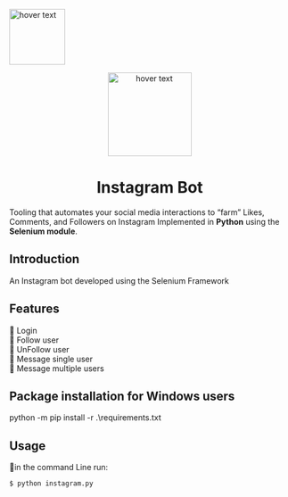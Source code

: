 

<p>
  <p align="left">
  <img src="https://camo.githubusercontent.com/e92213aaadf9a09a1de59645bdf98d401f51b0f7f86304fc2c9d801d1ff206d5/68747470733a2f2f696d672e736869656c64732e696f2f62616467652f6c616e67756167652d507974686f6e2d3031423046302e737667" width="100" title="hover text">
</p>


<p>
  <p align="center">
  <img src="https://camo.githubusercontent.com/48b5c67f0baa5b41fc98c96dad8de4771b0fc583d6b3dda417c7f8e01e801028/68747470733a2f2f692e696d6775722e636f6d2f734a7a665a734c2e6a7067" width="150" title="hover text">
</p>

<h1 align="center">Instagram Bot</h1>

Tooling that automates your social media interactions to “farm” Likes, Comments, and Followers on Instagram Implemented in **Python** using the **Selenium module**.

## Introduction
An Instagram bot developed using the Selenium Framework

## Features
🔵 Login <br>
🔵 Follow user <br>
🔵 UnFollow user <br>
🔵 Message single user <br>
🔵 Message multiple users <br>

## Package installation for Windows users
python -m pip install -r .\requirements.txt

## Usage
🔹in the command Line run:

`$ python instagram.py
`
